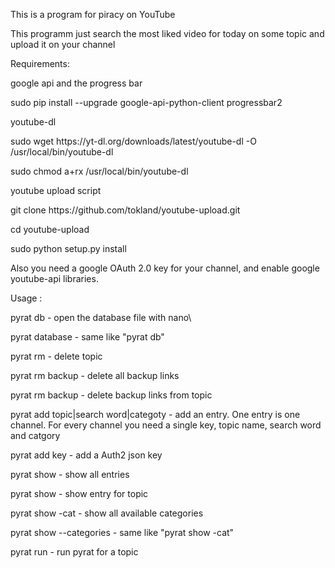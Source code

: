 This is a program for piracy on YouTube
<p>
This programm just search the most liked video for today on some topic and upload it on your channel

<p>
<p>
Requirements:

google api and the progress bar
<p>
sudo pip install --upgrade google-api-python-client progressbar2
<p>
  
youtube-dl
<p>
sudo wget https://yt-dl.org/downloads/latest/youtube-dl -O /usr/local/bin/youtube-dl
<p>
sudo chmod a+rx /usr/local/bin/youtube-dl

youtube upload script
<p>
git clone https://github.com/tokland/youtube-upload.git
<p>
cd youtube-upload
<p>
sudo python setup.py install
  
<p>
Also you need a google OAuth 2.0 key for your channel, and enable google youtube-api libraries.
<p>
<p>
  
Usage : 
<p>
pyrat db                            - open the database file with nano\
<p>
pyrat database						- same like "pyrat db"
<p>
pyrat rm <topic> 					- delete topic
<p>
pyrat rm backup                     - delete all backup links
<p>
pyrat rm backup <topic>             - delete backup links from topic
<p>
pyrat add topic|search word|categoty   - add an entry. One entry is one channel. For every channel you need a single key, topic name, search word and catgory
<p>
pyrat add key <path/to/key> <topic> - add a Auth2 json key
<p>
pyrat show 							- show all entries						
<p>
pyrat show <topic>					- show entry for topic
<p>
pyrat show -cat                     - show all available categories
<p>  
pyrat show --categories             - same like "pyrat show -cat"
<p>
pyrat run <topic>                   - run pyrat for a topic
